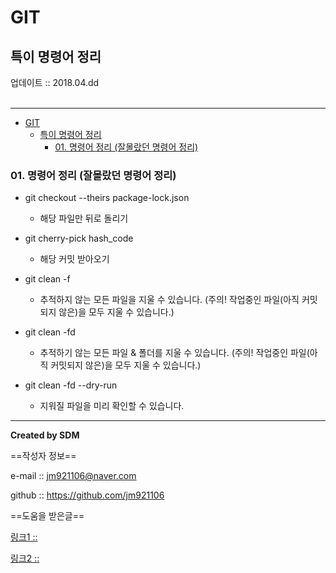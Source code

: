 # GIT
## 특이 명령어 정리
<div class="pull-right">  업데이트 :: 2018.04.dd </div><br>

---

<!-- @import "[TOC]" {cmd="toc" depthFrom=1 depthTo=6 orderedList=false} -->
<!-- code_chunk_output -->

* [GIT](#git)
	* [특이 명령어 정리](#특이-명령어-정리)
		* [01. 명령어 정리 (잘몰랐던 명령어 정리)](#01-명령어-정리-잘몰랐던-명령어-정리)

<!-- /code_chunk_output -->

### 01. 명령어 정리 (잘몰랐던 명령어 정리)

- git checkout --theirs package-lock.json
  - 해당 파일만 뒤로 돌리기

- git cherry-pick hash_code
  - 해당 커밋 받아오기

- git clean -f
	- 추적하지 않는 모든 파일을 지울 수 있습니다. (주의! 작업중인 파일(아직 커밋되지 않은)을 모두 지울 수 있습니다.)

- git clean -fd
	- 추적하기 않는 모든 파일 & 폴더를 지울 수 있습니다. (주의! 작업중인 파일(아직 커밋되지 않은)을 모두 지울 수 있습니다.)

- git clean -fd --dry-run
	- 지워질 파일을 미리 확인할 수 있습니다.


---

**Created by SDM**

==작성자 정보==

e-mail :: jm921106@naver.com

github :: https://github.com/jm921106

==도움을 받은글==

[링크1 :: ]()

[링크2 :: ]()
